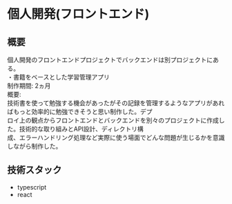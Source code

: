 # 個人開発(フロントエンド)

## 概要
個人開発のフロントエンドプロジェクトでバックエンドは別プロジェクトにある。<br>
・書籍をベースとした学習管理アプリ<br>
制作期間: 2ヵ月<br>
概要:<br>
技術書を使って勉強する機会があったがその記録を管理するようなアプリがあればもっと効率的に勉強できそうと思い制作した。デプ<br>ロイ上の観点からフロントエンドとバックエンドを別々のプロジェクトに作成した。技術的な取り組みとAPI設計、ディレクトリ構<br>成、エラーハンドリング処理など実際に使う場面でどんな問題が生じるかを意識しながら制作した。


## 技術スタック
- typescript
- react
